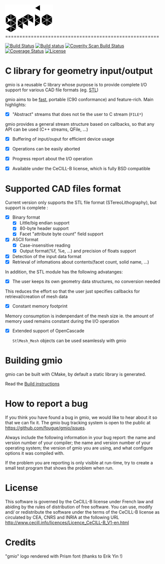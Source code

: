 <img src="doc/gmio.png" height="91" alt="gmio_logo"/>
======================================================

[![Build Status](https://travis-ci.org/fougue/gmio.svg?branch=master)](https://travis-ci.org/fougue/gmio) 
[![Build status](https://ci.appveyor.com/api/projects/status/0q4f69lqo6sw9108?svg=true)](https://ci.appveyor.com/project/HuguesDelorme/gmio) 
<a href="https://scan.coverity.com/projects/5721">
  <img alt="Coverity Scan Build Status"
       src="https://scan.coverity.com/projects/5721/badge.svg"/>
</a>
[![Coverage Status](https://coveralls.io/repos/fougue/gmio/badge.svg?branch=master&service=github)](https://coveralls.io/github/fougue/gmio?branch=master) 
[![License](https://img.shields.io/badge/license-CeCILL--B-blue.svg)](http://www.cecill.info/licences/Licence_CeCILL-B_V1-en.html)  


C library for geometry input/output
===========================================

gmio is a reusable C library whose purpose is to provide complete I/O
support for various CAD file formats (eg. [STL](https://en.wikipedia.org/wiki/STL_%28file_format%29))

gmio aims to be [fast](https://github.com/fougue/gmio/wiki/4.-Benchmarks),
portable (C90 conformance) and feature-rich.
Main highlights:

  * [x] "Abstract" streams that does not tie the user to C stream (`FILE*`)

   gmio provides a general stream structure based on callbacks, so that any API
   can be used (C++ streams, QFile, ...)

  * [x] Buffering of input/ouput for efficient device usage
  * [x] Operations can be easily aborted
  * [x] Progress report about the I/O operation
  * [x] Available under the CeCILL-B license, which is fully BSD compatible


Supported CAD files format
==========================

Current version only supports the STL file format (STereoLithography), but
support is complete :

  * [x] Binary format
      * [x] Little/big endian support
      * [x] 80-byte header support
      * [x] Facet "attribute byte count" field support
  * [x] ASCII format
      * [x] Case-insensitive reading
      * [x] Output format(%f, %e, ...) and precision of floats support
  * [x] Detection of the input data format
  * [x] Retrieval of infomations about contents(facet count, solid name, ...)

In addition, the STL module has the following advatanges:

  * [x] The user keeps its own geometry data structures, no conversion needed

   This reduces the effort so that the user just specifies callbacks for
   retrieval/creation of mesh data

  * [x] Constant memory footprint

   Memory consumption is indenpendant of the mesh size ie. the amount of memory
   used remains constant during the I/O operation

  * [x] Extended support of OpenCascade

    `StlMesh_Mesh` objects can be used seamlessly with gmio


Building gmio
===============

gmio can be built with CMake, by default a static library is generated.

Read the [Build instructions](https://github.com/fougue/gmio/wiki/2.-Build-instructions)



How to report a bug
===================

If you think you have found a bug in gmio, we would like to hear
about it so that we can fix it. The gmio bug tracking system is
open to the public at https://github.com/fougue/gmio/issues.

Always include the following information in your bug report: the name
and version number of your compiler; the name and version number of
your operating system; the version of gmio you are using, and
what configure options it was compiled with.

If the problem you are reporting is only visible at run-time, try to
create a small test program that shows the problem when run.


License
=======

This software is governed by the CeCILL-B license under French law and
abiding by the rules of distribution of free software.  You can  use,
modify and/ or redistribute the software under the terms of the CeCILL-B
license as circulated by CEA, CNRS and INRIA at the following URL
http://www.cecill.info/licences/Licence_CeCILL-B_V1-en.html


Credits
=======

"gmio" logo rendered with Prism font (thanks to Erik Yin !)
